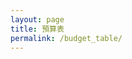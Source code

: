 ```yaml
---
layout: page
title: 預算表
permalink: /budget_table/
---
```


<script>

const base = "https://script.google.com/macros/s/AKfycby7IvcyV9HcIJC_khfr0c0GD91zGrfWdbqHWAIJONyZBsfy9eOQ9UrHyMKOWmpR7ZdtbQ/exec";

const body = document.createElement('div');
body.id = 'body';
body.style.width = '100%';
body.style.height = '100vh';
body.style.margin = '0';
body.style.padding = '0';
body.style.position = 'relative';

const createBtn = document.createElement('button');
createBtn.textContent = 'Create Data';
createBtn.style.padding = '6px 10px';
createBtn.style.border = '1px solid #aaa';
createBtn.style.background = '#f1f1f1';
createBtn.style.borderRadius = '6px';
createBtn.style.cursor = 'pointer';
createBtn.style.marginLeft = '10px';

const deleteBtn = document.createElement('button');
deleteBtn.textContent = 'Delete Data';
deleteBtn.style.padding = '6px 10px';
deleteBtn.style.border = '1px solid #aaa';
deleteBtn.style.background = '#ffebee';
deleteBtn.style.borderRadius = '6px';
deleteBtn.style.cursor = 'pointer';
deleteBtn.style.marginLeft = '10px';

const buttonContainer = document.createElement('div');
buttonContainer.style.position = 'fixed';
buttonContainer.style.top = '20px';
buttonContainer.style.left = '20px';
buttonContainer.style.zIndex = '1000';
buttonContainer.style.backgroundColor = 'rgba(255, 255, 255, 0.9)';
buttonContainer.style.padding = '10px';
buttonContainer.style.borderRadius = '8px';
buttonContainer.style.boxShadow = '0 2px 10px rgba(0,0,0,0.1)';

const loadContent = async () => {
  const params = { name: "Show Tab Data", sheet: 2 };

  const url = `${base}?${new URLSearchParams(params)}`;
  const res = await fetch(url);
  const data = await res.json();
  const sheet = document.getElementById('sheet');
  sheet.innerHTML = JSON.stringify(data);
};

const showSpinner = () => {
  const spinner = document.createElement('div');
  spinner.id = 'loading-spinner';
  spinner.style.position = 'fixed';
  spinner.style.top = '50%';
  spinner.style.left = '50%';
  spinner.style.transform = 'translate(-50%, -50%)';
  spinner.style.zIndex = '9999';
  spinner.style.background = 'rgba(255, 255, 255, 0.9)';
  spinner.style.padding = '20px';
  spinner.style.borderRadius = '8px';
  spinner.style.boxShadow = '0 4px 20px rgba(0,0,0,0.3)';
  spinner.innerHTML = `
    <div style="display: flex; align-items: center; gap: 10px;">
      <div style="width: 20px; height: 20px; border: 2px solid #f3f3f3; border-top: 2px solid #3498db; border-radius: 50%; animation: spin 1s linear infinite;"></div>
      <span>載入中...</span>
    </div>
  `;
  
  // Add CSS animation
  const style = document.createElement('style');
  style.textContent = `
    @keyframes spin {
      0% { transform: rotate(0deg); }
      100% { transform: rotate(360deg); }
    }
  `;
  document.head.appendChild(style);
  body.appendChild(spinner);
};

const hideSpinner = () => {
  const spinner = document.getElementById('loading-spinner');
  if (spinner) {
    spinner.remove();
  }
};


document.addEventListener('DOMContentLoaded', async function() {
  showSpinner();
  
  try {
    await loadContent();
  } catch (error) {
    console.error('載入失敗:', error);
    const sheet = document.getElementById('sheet');
    sheet.innerHTML = '載入失敗: ' + error.message;
  } finally {
    hideSpinner();
  }
  
  document.getElementsByClassName('post-content')[0].appendChild(body);
  buttonContainer.appendChild(createBtn);
  buttonContainer.appendChild(deleteBtn);
  body.appendChild(buttonContainer);
});


createBtn.addEventListener('click', function() {
  const modal = document.createElement('div');
  modal.style.position = 'fixed';
  modal.style.top = '0';
  modal.style.left = '0';
  modal.style.width = '100%';
  modal.style.height = '100%';
  modal.style.backgroundColor = 'rgba(0, 0, 0, 0.5)';
  modal.style.zIndex = '2000';
  modal.style.display = 'flex';
  modal.style.justifyContent = 'center';
  modal.style.alignItems = 'center';

  const formContainer = document.createElement('div');
  formContainer.style.backgroundColor = 'white';
  formContainer.style.padding = '30px';
  formContainer.style.borderRadius = '10px';
  formContainer.style.boxShadow = '0 4px 20px rgba(0,0,0,0.3)';
  formContainer.style.width = '400px';
  formContainer.style.maxWidth = '90vw';

  const title = document.createElement('h2');
  title.textContent = '新增資料';
  title.style.marginTop = '0';
  title.style.marginBottom = '20px';
  title.style.textAlign = 'center';
  title.style.color = '#333';

  const form = document.createElement('form');
  
  const fields = [
    { name: 'sheet', label: 'Sheet', type: 'text', placeholder: '請輸入名稱' },
    { name: 'range', label: 'Range', type: 'text', placeholder: '請輸入範圍' },
    { name: 'category', label: 'Category', type: 'text', placeholder: '請輸入類別' },
    { name: 'item', label: 'Item', type: 'text', placeholder: '請輸入項目名稱' },
    { name: 'cost', label: 'Cost', type: 'number', placeholder: '請輸入金額' },
    { name: 'note', label: 'Note', type: 'text', placeholder: '請輸入備註' }
  ];

  fields.forEach(field => {
    const fieldContainer = document.createElement('div');
    fieldContainer.style.marginBottom = '15px';

    const label = document.createElement('label');
    label.textContent = field.label + ':';
    label.style.display = 'block';
    label.style.marginBottom = '5px';
    label.style.fontWeight = 'bold';
    label.style.color = '#555';

    const input = document.createElement('input');
    input.type = field.type;
    input.name = field.name;
    input.placeholder = field.placeholder;
    input.style.width = '100%';
    input.style.padding = '8px';
    input.style.border = '1px solid #ddd';
    input.style.borderRadius = '4px';
    input.style.fontSize = '14px';
    input.required = true;

    fieldContainer.appendChild(label);
    fieldContainer.appendChild(input);
    form.appendChild(fieldContainer);
  });

  const buttonGroup = document.createElement('div');
  buttonGroup.style.display = 'flex';
  buttonGroup.style.justifyContent = 'space-between';
  buttonGroup.style.marginTop = '20px';

  const submitBtn = document.createElement('button');
  submitBtn.type = 'submit';
  submitBtn.textContent = '提交';
  submitBtn.style.padding = '10px 20px';
  submitBtn.style.backgroundColor = '#4CAF50';
  submitBtn.style.color = 'white';
  submitBtn.style.border = 'none';
  submitBtn.style.borderRadius = '4px';
  submitBtn.style.cursor = 'pointer';
  submitBtn.style.fontSize = '14px';

  const cancelBtn = document.createElement('button');
  cancelBtn.type = 'button';
  cancelBtn.textContent = '取消';
  cancelBtn.style.padding = '10px 20px';
  cancelBtn.style.backgroundColor = '#f44336';
  cancelBtn.style.color = 'white';
  cancelBtn.style.border = 'none';
  cancelBtn.style.borderRadius = '4px';
  cancelBtn.style.cursor = 'pointer';
  cancelBtn.style.fontSize = '14px';

  buttonGroup.appendChild(submitBtn);
  buttonGroup.appendChild(cancelBtn);

  form.appendChild(buttonGroup);
  formContainer.appendChild(title);
  formContainer.appendChild(form);
  modal.appendChild(formContainer);
  body.appendChild(modal);

    form.addEventListener('submit', async function(e) {
      e.preventDefault();
      
      const formData = new FormData(form);
      const data = {};
      for (let [key, value] of formData.entries()) {
        data[key] = value;
      }
      
      // 按照 Google Apps Script 的格式重新組織資料
      const postData = {
        name: "Add Data",  // 對應 doPost 中的操作類型
        sheet: parseInt(data.sheet) || 2,  // 確保是數字，預設為 2
        range: parseInt(data.range) || 0,  // 確保是數字，預設為 0
        category: data.category || '',
        item: data.item || '',
        cost: parseFloat(data.cost) || 0,  // 確保是數字
        note: data.note || ''
      };
      
      console.log('提交的資料:', postData);
      console.log('POST 請求 URL:', base);
      
      submitBtn.textContent = '提交中...';
      submitBtn.disabled = true;
      
      try {
        const response = await fetch(base, {
          method: "POST",
          redirect: "follow",
          keepalive: true,
          headers: {
            "Content-Type": "text/plain;charset=utf-8",
          },
          body: JSON.stringify(postData)
        });
        
        console.log('回應狀態:', response.status);
        console.log('回應 headers:', response.headers);
        
        if (response.ok) {
          const result = await response.json();
          console.log('伺服器回應:', result);
          if (result.success) {
            alert('資料提交成功！' + (result.message ? '\n' + result.message : ''));
          } else {
            alert('提交失敗: ' + result.message);
          }
        } else {
          const errorText = await response.text();
          console.error('錯誤回應內容:', errorText);
          throw new Error(`HTTP error! status: ${response.status}, response: ${errorText}`);
        }
      } catch (error) {
        console.error('提交失敗:', error);
        alert('提交失敗: ' + error.message);
      } finally {
        submitBtn.textContent = '提交';
        submitBtn.disabled = false;
        
        body.removeChild(modal);
      }
    });

  cancelBtn.addEventListener('click', function() {
    body.removeChild(modal);
  });

  modal.addEventListener('click', function(e) {
    if (e.target === modal) {
      body.removeChild(modal);
    }
  });
});

deleteBtn.addEventListener('click', function() {
  const modal = document.createElement('div');
  modal.style.position = 'fixed';
  modal.style.top = '0';
  modal.style.left = '0';
  modal.style.width = '100%';
  modal.style.height = '100%';
  modal.style.backgroundColor = 'rgba(0, 0, 0, 0.5)';
  modal.style.zIndex = '2000';
  modal.style.display = 'flex';
  modal.style.justifyContent = 'center';
  modal.style.alignItems = 'center';

  const formContainer = document.createElement('div');
  formContainer.style.backgroundColor = 'white';
  formContainer.style.padding = '30px';
  formContainer.style.borderRadius = '10px';
  formContainer.style.boxShadow = '0 4px 20px rgba(0,0,0,0.3)';
  formContainer.style.width = '400px';
  formContainer.style.maxWidth = '90vw';

  const title = document.createElement('h2');
  title.textContent = '刪除資料';
  title.style.marginTop = '0';
  title.style.marginBottom = '20px';
  title.style.textAlign = 'center';
  title.style.color = '#333';

  const form = document.createElement('form');
  
  const fields = [
    { name: 'sheet', label: 'Sheet', type: 'text', placeholder: '請輸入名稱' },
    { name: 'range', label: 'Range', type: 'text', placeholder: '請輸入範圍' },
    { name: 'category', label: 'Category', type: 'text', placeholder: '請輸入類別' },
    { name: 'item', label: 'Item', type: 'text', placeholder: '請輸入項目名稱' },
    { name: 'cost', label: 'Cost', type: 'number', placeholder: '請輸入金額' },
    { name: 'note', label: 'Note', type: 'text', placeholder: '請輸入備註' }
  ];

  fields.forEach(field => {
    const fieldContainer = document.createElement('div');
    fieldContainer.style.marginBottom = '15px';

    const label = document.createElement('label');
    label.textContent = field.label + ':';
    label.style.display = 'block';
    label.style.marginBottom = '5px';
    label.style.fontWeight = 'bold';
    label.style.color = '#555';

    const input = document.createElement('input');
    input.type = field.type;
    input.name = field.name;
    input.placeholder = field.placeholder;
    input.style.width = '100%';
    input.style.padding = '8px';
    input.style.border = '1px solid #ddd';
    input.style.borderRadius = '4px';
    input.style.fontSize = '14px';
    input.required = true;

    fieldContainer.appendChild(label);
    fieldContainer.appendChild(input);
    form.appendChild(fieldContainer);
  });

  const buttonGroup = document.createElement('div');
  buttonGroup.style.display = 'flex';
  buttonGroup.style.justifyContent = 'space-between';
  buttonGroup.style.marginTop = '20px';

  const submitBtn = document.createElement('button');
  submitBtn.type = 'submit';
  submitBtn.textContent = '提交';
  submitBtn.style.padding = '10px 20px';
  submitBtn.style.backgroundColor = '#4CAF50';
  submitBtn.style.color = 'white';
  submitBtn.style.border = 'none';
  submitBtn.style.borderRadius = '4px';
  submitBtn.style.cursor = 'pointer';
  submitBtn.style.fontSize = '14px';

  const cancelBtn = document.createElement('button');
  cancelBtn.type = 'button';
  cancelBtn.textContent = '取消';
  cancelBtn.style.padding = '10px 20px';
  cancelBtn.style.backgroundColor = '#f44336';
  cancelBtn.style.color = 'white';
  cancelBtn.style.border = 'none';
  cancelBtn.style.borderRadius = '4px';
  cancelBtn.style.cursor = 'pointer';
  cancelBtn.style.fontSize = '14px';

  buttonGroup.appendChild(submitBtn);
  buttonGroup.appendChild(cancelBtn);

  form.appendChild(buttonGroup);
  formContainer.appendChild(title);
  formContainer.appendChild(form);
  modal.appendChild(formContainer);
  body.appendChild(modal);

    form.addEventListener('submit', async function(e) {
      e.preventDefault();
      
      const formData = new FormData(form);
      const data = {};
      for (let [key, value] of formData.entries()) {
        data[key] = value;
      }
      
      // 按照 Google Apps Script 的格式重新組織資料
      const postData = {
        name: "Delete Data",  // 對應 doPost 中的操作類型
        sheet: parseInt(data.sheet) || 2,  // 確保是數字，預設為 2
        range: parseInt(data.range) || 0,  // 確保是數字，預設為 0
        category: data.category || '',
        item: data.item || '',
        cost: parseFloat(data.cost) || 0,  // 確保是數字
        note: data.note || ''
      };
      
      console.log('提交的資料:', postData);
      console.log('POST 請求 URL:', base);
      
      submitBtn.textContent = '提交中...';
      submitBtn.disabled = true;
      
      try {
        const response = await fetch(base, {
          method: "POST",
          redirect: "follow",
          keepalive: true,
          headers: {
            "Content-Type": "text/plain;charset=utf-8",
          },
          body: JSON.stringify(postData)
        });
        
        console.log('回應狀態:', response.status);
        console.log('回應 headers:', response.headers);
        
        if (response.ok) {
          const result = await response.json();
          console.log('伺服器回應:', result);
          if (result.success) {
            alert('資料提交成功！' + (result.message ? '\n' + result.message : ''));
          } else {
            alert('提交失敗: ' + result.message);
          }
        } else {
          const errorText = await response.text();
          console.error('錯誤回應內容:', errorText);
          throw new Error(`HTTP error! status: ${response.status}, response: ${errorText}`);
        }
      } catch (error) {
        console.error('提交失敗:', error);
        alert('提交失敗: ' + error.message);
      } finally {
        submitBtn.textContent = '提交';
        submitBtn.disabled = false;
        
        body.removeChild(modal);
      }
    });

  cancelBtn.addEventListener('click', function() {
    body.removeChild(modal);
  });

  modal.addEventListener('click', function(e) {
    if (e.target === modal) {
      body.removeChild(modal);
    }
  });
});

</script>